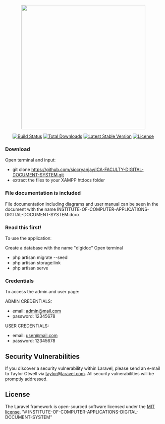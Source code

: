 <p align="center"><a href="https://laravel.com" target="_blank"><img src="https://raw.githubusercontent.com/laravel/art/master/logo-lockup/5%20SVG/2%20CMYK/1%20Full%20Color/laravel-logolockup-cmyk-red.svg" width="400"></a></p>

<p align="center">
<a href="https://travis-ci.org/laravel/framework"><img src="https://travis-ci.org/laravel/framework.svg" alt="Build Status"></a>
<a href="https://packagist.org/packages/laravel/framework"><img src="https://img.shields.io/packagist/dt/laravel/framework" alt="Total Downloads"></a>
<a href="https://packagist.org/packages/laravel/framework"><img src="https://img.shields.io/packagist/v/laravel/framework" alt="Latest Stable Version"></a>
<a href="https://packagist.org/packages/laravel/framework"><img src="https://img.shields.io/packagist/l/laravel/framework" alt="License"></a>
</p>

### Download

Open terminal and input: 
- git clone https://github.com/siocryanjay/ICA-FACULTY-DIGITAL-DOCUMENT-SYSTEM.git
- extract the files to your XAMPP htdocs folder

### File documentation is included
File documentation including diagrams and user manual can be seen in the document with the name INSTITUTE-OF-COMPUTER-APPLICATIONS-DIGITAL-DOCUMENT-SYSTEM.docx

### Read this first!
To use the application:

Create a database with the name "digidoc" Open terminal

- php artisan migrate --seed
- php artisan storage:link
- php artisan serve


### Credentials

To access the admin and user page:

ADMIN CREDENTIALS: 
- email: admin@mail.com 
- password: 12345678

USER CREDENTIALS: 
- email: user@mail.com 
- password: 12345678

## Security Vulnerabilities

If you discover a security vulnerability within Laravel, please send an e-mail to Taylor Otwell via [taylor@laravel.com](mailto:taylor@laravel.com). All security vulnerabilities will be promptly addressed.

## License

The Laravel framework is open-sourced software licensed under the [MIT license](https://opensource.org/licenses/MIT).
"# INSTITUTE-OF-COMPUTER-APPLICATIONS-DIGITAL-DOCUMENT-SYSTEM" 

